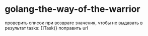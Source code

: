 # golang-the-way-of-the-warrior

проверить список при возврате значения, чтобы не выдавать в результат tasks: []Task{}
поправить url